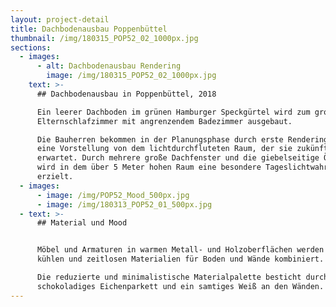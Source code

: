 ```yaml
---
layout: project-detail
title: Dachbodenausbau Poppenbüttel
thumbnail: /img/180315_POP52_02_1000px.jpg
sections:
  - images:
      - alt: Dachbodenausbau Rendering
        image: /img/180315_POP52_02_1000px.jpg
    text: >-
      ## Dachbodenausbau in Poppenbüttel, 2018

      Ein leerer Dachboden im grünen Hamburger Speckgürtel wird zum großzügigen
      Elternschlafzimmer mit angrenzendem Badezimmer ausgebaut.

      Die Bauherren bekommen in der Planungsphase durch erste Renderings bereits
      eine Vorstellung von dem lichtdurchfluteten Raum, der sie zukünftig
      erwartet. Durch mehrere große Dachfenster und die giebelseitige Öffnung
      wird in dem über 5 Meter hohen Raum eine besondere Tageslichtwahrnehmung
      erzielt.
  - images:
      - image: /img/POP52_Mood_500px.jpg
      - image: /img/180313_POP52_01_500px.jpg
  - text: >-
      ## Material und Mood


      Möbel und Armaturen in warmen Metall- und Holzoberflächen werden mit
      kühlen und zeitlosen Materialien für Boden und Wände kombiniert.

      Die reduzierte und minimalistische Materialpalette besticht durch ein
      schokoladiges Eichenparkett und ein samtiges Weiß an den Wänden.
---
```


